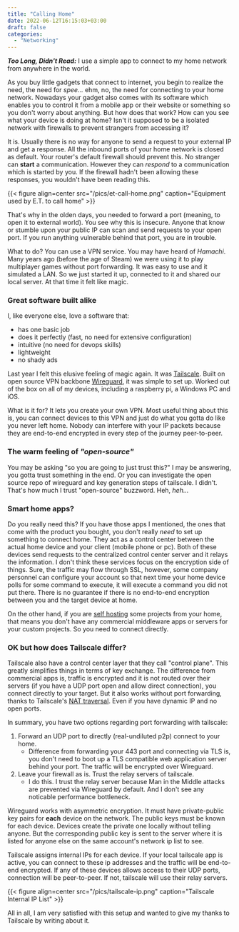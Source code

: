 ```yaml
---
title: "Calling Home"
date: 2022-06-12T16:15:03+03:00
draft: false
categories:
  - "Networking"
---
```


***Too Long, Didn't Read:*** I use a simple app to connect to my home network from anywhere in the world. 

As you buy little gadgets that connect to internet, you begin to realize the need, the need for *spee...* ehm, no, the need for connecting to your home network. Nowadays your gadget also comes with its software which enables you to control it from a mobile app or their website or something so you don't worry about anything. But how does that work? How can you see what your device is doing at home? Isn't it supposed to be a isolated network with firewalls to prevent strangers from accessing it? 

It is. Usually there is no way for anyone to send a request to your external IP and get a response. All the inbound ports of your home network is closed as default. Your router's default firewall should prevent this. No stranger can **start** a communication. However they can *respond* to a communication which is started by you. If the firewall hadn't been allowing these responses, you wouldn't have been reading this.

{{< figure align=center src="/pics/et-call-home.png" caption="Equipment used by E.T. to call home" >}}

That's why in the olden days, you needed to forward a port (meaning, to open it to external world). You see why this is insecure. Anyone that know or stumble upon your public IP can scan and send requests to your open port. If you run anything vulnerable behind that port, you are in trouble. 

What to do? You can use a VPN service. You may have heard of *Hamachi*. Many years ago (before the age of Steam) we were using it to play multiplayer games without port forwarding. It was easy to use and it simulated a LAN. So we just started it up, connected to it and shared our local server. At that time it felt like magic. 

### Great software built alike

I, like everyone else, love a software that:
- has one basic job
- does it perfectly (fast, no need for extensive configuration)
- intuitive (no need for devops skills)
- lightweight
- no shady ads

Last year I felt this elusive feeling of magic again. It was [Tailscale](https://tailscale.com/). Built on open source VPN backbone [Wireguard](https://www.wireguard.com/), it was simple to set up. Worked out of the box on all of my devices, including a raspberry pi, a Windows PC and iOS. 

What is it for? It lets you create your own VPN. Most useful thing about this is, you can connect devices to this VPN and just do what you gotta do like you never left home. Nobody can interfere with your IP packets because they are end-to-end encrypted in every step of the journey peer-to-peer. 

### The warm feeling of *"open-source"*
You may be asking "so you are going to just trust this?" I may be answering, you gotta trust something in the end. Or you can investigate the open source repo of wireguard and key generation steps of tailscale. I didn't. That's how much I trust "open-source" buzzword. Heh, *heh...*

### Smart home apps?

Do you really need this? If you have those apps I mentioned, the ones that come with the product you bought, you don't really *need* to set up something to connect home. They act as a control center between the actual home device and your client (mobile phone or pc). Both of these devices send requests to the centralized control center server and it relays the information. I don't think these services focus on the encryption side of things. Sure, the traffic may flow through SSL, however, some company personnel can configure your account so that next time your home device polls for some command to execute, it will execute a command you did not put there. There is no guarantee if there is no end-to-end encryption between you and the target device at home.

On the other hand, if you are [self hosting](https://okankonur.com/posts/selfhost/) some projects from your home, that means you don't have any commercial middleware apps or servers for your custom projects. So you need to connect directly. 

### OK but how does Tailscale differ?

Tailscale also have a control center layer that they call "control plane". This greatly simplifies things in terms of key exchange. The difference from commercial apps is, traffic is encrypted and it is not routed over their servers (if you have a UDP port open and allow direct connection), you connect directly to your target. But it also works without port forwarding, thanks to Tailscale's [NAT traversal](https://tailscale.com/blog/how-nat-traversal-works/). Even if you have dynamic IP and no open ports. 

In summary, you have two options regarding port forwarding with tailscale:
1. Forward an UDP port to directly (real-undiluted p2p) connect to your home. 
    - Difference from forwarding your 443 port and connecting via TLS is, you don't need to boot up a TLS compatible web application server behind your port. The traffic will be encrypted over Wireguard. 
2. Leave your firewall as is. Trust the relay servers of tailscale.
    - I do this. I trust the relay server because Man in the Middle attacks are prevented via Wireguard by default. And I don't see any noticable performance bottleneck.


Wireguard works with asymmetric encryption. It must have private-public key pairs for **each** device on the network. The public keys must be known for each device. Devices create the private one locally without telling anyone. But the corresponding public key is sent to the server where it is listed for anyone else on the same account's network ip list to see.

Tailscale assigns internal IPs for each device. If your local tailscale app is active, you can connect to these ip addresses and the traffic will be end-to-end encrypted. If any of these devices allows access to their UDP ports, connection will be peer-to-peer. If not, tailscale will use their relay servers.

{{< figure align=center src="/pics/tailscale-ip.png" caption="Tailscale Internal IP List" >}}

All in all, I am very satisfied with this setup and wanted to give my thanks to Tailscale by writing about it.
